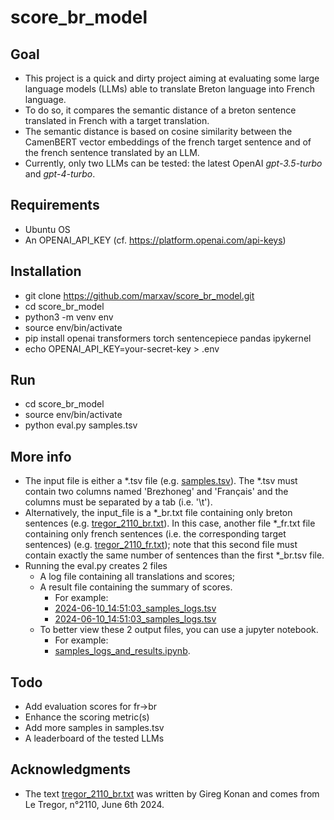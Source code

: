 # score_br_model

## Goal
* This project is a quick and dirty project aiming at evaluating some large language models (LLMs) able to translate Breton language into French language.
* To do so, it compares the semantic distance of a breton sentence translated in French with a target translation.
* The semantic distance is based on cosine similarity between the CamenBERT vector embeddings of the french target sentence and of the french sentence translated by an LLM.
* Currently, only two LLMs can be tested: the latest OpenAI *gpt-3.5-turbo* and *gpt-4-turbo*.

## Requirements
* Ubuntu OS
* An OPENAI_API_KEY (cf. https://platform.openai.com/api-keys)

## Installation
* git clone https://github.com/marxav/score_br_model.git
* cd score_br_model
* python3 -m venv env
* source env/bin/activate
* pip install openai transformers torch sentencepiece pandas ipykernel
* echo OPENAI_API_KEY=your-secret-key > .env

## Run
* cd score_br_model
* source env/bin/activate
* python eval.py samples.tsv 

## More info
* The input file is either a *.tsv file (e.g. [samples.tsv](samples.tsv)). The *.tsv must contain two columns named 'Brezhoneg' and 'Français' and the columns must be separated by a tab (i.e. '\t').  
* Alternatively, the input_file is a *_br.txt file containing only breton sentences (e.g. [tregor_2110_br.txt](tregor_2110_br.txt)). In this case, another file *_fr.txt file containing only french sentences (i.e. the corresponding target sentences) (e.g. [tregor_2110_fr.txt](tregor_2110_fr.txt)); note that this second file must contain exactly the same number of sentences than the first *_br.tsv file.
* Running the eval.py creates 2 files 
  * A log file containing all translations and scores;
  * A result file containing the summary of scores.  
    * For example: 
    * [2024-06-10_14:51:03_samples_logs.tsv](2024-06-10_14:51:03_samples_logs.tsv)
    * [2024-06-10_14:51:03_samples_logs.tsv](2024-06-10_14:51:03_samples_logs.tsv)
  * To better view these 2 output files, you can use a jupyter notebook.
    * For example: 
    * [samples_logs_and_results.ipynb](samples_logs_and_results.ipynb).
  
## Todo
* Add evaluation scores for fr->br
* Enhance the scoring metric(s)
* Add more samples in samples.tsv
* A leaderboard of the tested LLMs

## Acknowledgments
* The text [tregor_2110_br.txt](tregor_2110_br.txt) was written by Gireg Konan and comes from Le Tregor, n°2110, June 6th 2024.
